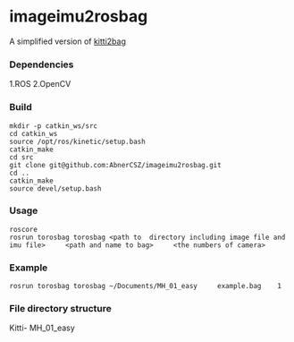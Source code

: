 # imageimu2rosbag
A simplified version of [kitti2bag](https://github.com/tomas789/kitti2bag)


### Dependencies
1.ROS
2.OpenCV


### Build
```
mkdir -p catkin_ws/src
cd catkin_ws
source /opt/ros/kinetic/setup.bash
catkin_make
cd src
git clone git@github.com:AbnerCSZ/imageimu2rosbag.git
cd ..
catkin_make
source devel/setup.bash
```

### Usage
```
roscore
rosrun torosbag torosbag <path to  directory including image file and imu file>     <path and name to bag>     <the numbers of camera>
```

### Example
```
rosrun torosbag torosbag ~/Documents/MH_01_easy     example.bag    1
```

### File directory structure
Kitti- MH_01_easy
